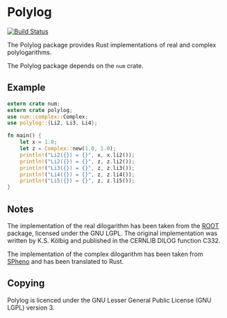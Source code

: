 Polylog
=======

[![Build Status](https://travis-ci.org/Expander/polylog.svg?branch=master)](https://travis-ci.org/Expander/polylog)

The Polylog package provides Rust implementations of real and complex
polylogarithms.

The Polylog package depends on the `num` crate.


Example
-------

```rust
extern crate num;
extern crate polylog;
use num::complex::Complex;
use polylog::{Li2, Li3, Li4};

fn main() {
    let x = 1.0;
    let z = Complex::new(1.0, 1.0);
    println!("Li2({}) = {}", x, x.li2());
    println!("Li2({}) = {}", z, z.li2());
    println!("Li3({}) = {}", z, z.li3());
    println!("Li4({}) = {}", z, z.li4());
    println!("Li5({}) = {}", z, z.li5());
}
```


Notes
-----

The implementation of the real dilogarithm has been taken from the
[ROOT](root.cern.ch) package, licensed under the GNU LGPL.  The
original implementation was written by K.S. Kölbig and published in
the CERNLIB DILOG function C332.

The implementation of the complex dilogarithm has been taken from
[SPheno](spheno.hepforge.org) and has been translated to Rust.


Copying
-------

Polylog is licenced under the GNU Lesser General Public License (GNU
LGPL) version 3.
